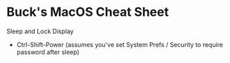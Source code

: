 # Buck's MacOS Cheat Sheet

Sleep and Lock Display
- Ctrl-Shift-Power
  (assumes you've set System Prefs / Security to require password after sleep)
